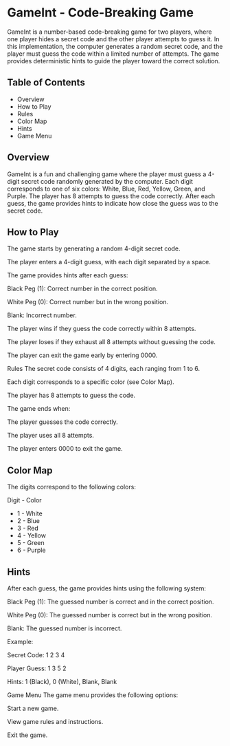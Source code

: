 # GameInt - Code-Breaking Game

GameInt is a number-based code-breaking game for two players, where one player hides a secret code and the other player attempts to guess it. In this implementation, the computer generates a random secret code, and the player must guess the code within a limited number of attempts. The game provides deterministic hints to guide the player toward the correct solution.

## Table of Contents

- Overview
- How to Play
- Rules
- Color Map
- Hints
- Game Menu

## Overview
GameInt is a fun and challenging game where the player must guess a 4-digit secret code randomly generated by the computer. Each digit corresponds to one of six colors: White, Blue, Red, Yellow, Green, and Purple. The player has 8 attempts to guess the code correctly. After each guess, the game provides hints to indicate how close the guess was to the secret code.

## How to Play
The game starts by generating a random 4-digit secret code.

The player enters a 4-digit guess, with each digit separated by a space.

The game provides hints after each guess:

Black Peg (1): Correct number in the correct position.

White Peg (0): Correct number but in the wrong position.

Blank: Incorrect number.

The player wins if they guess the code correctly within 8 attempts.

The player loses if they exhaust all 8 attempts without guessing the code.

The player can exit the game early by entering 0000.

Rules
The secret code consists of 4 digits, each ranging from 1 to 6.

Each digit corresponds to a specific color (see Color Map).

The player has 8 attempts to guess the code.

The game ends when:

The player guesses the code correctly.

The player uses all 8 attempts.

The player enters 0000 to exit the game.

## Color Map
The digits correspond to the following colors:

  Digit	  -   Color
- 1	      -   White
- 2	      -  Blue
- 3	      -   Red
- 4	      -    Yellow
- 5	      -   Green
- 6       -   Purple

## Hints
After each guess, the game provides hints using the following system:

Black Peg (1): The guessed number is correct and in the correct position.

White Peg (0): The guessed number is correct but in the wrong position.

Blank: The guessed number is incorrect.

Example:

Secret Code: 1 2 3 4

Player Guess: 1 3 5 2

Hints: 1 (Black), 0 (White), Blank, Blank

Game Menu
The game menu provides the following options:

Start a new game.

View game rules and instructions.

Exit the game.
